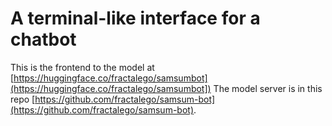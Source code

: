 # A terminal-like interface for a chatbot
This is the frontend to the model at [https://huggingface.co/fractalego/samsumbot](https://huggingface.co/fractalego/samsumbot])
The model server is in this repo [https://github.com/fractalego/samsum-bot](https://github.com/fractalego/samsum-bot).
